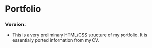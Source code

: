 # Portfolio

### Version:

* This is a very preliminary HTML/CSS structure of my portfolio. It is essentially ported information from my CV.
